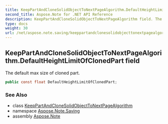 ```yaml
---
title: KeepPartAndCloneSolidObjectToNextPageAlgorithm.DefaultHeightLimitOfClonedPart
second_title: Aspose.Note for .NET API Reference
description: KeepPartAndCloneSolidObjectToNextPageAlgorithm field. The default max size of cloned part
type: docs
weight: 30
url: /net/aspose.note.saving/keeppartandclonesolidobjecttonextpagealgorithm/defaultheightlimitofclonedpart/
---
```

## KeepPartAndCloneSolidObjectToNextPageAlgorithm.DefaultHeightLimitOfClonedPart field

The default max size of cloned part.

```csharp
public const float DefaultHeightLimitOfClonedPart;
```

### See Also

* class [KeepPartAndCloneSolidObjectToNextPageAlgorithm](../)
* namespace [Aspose.Note.Saving](../../keeppartandclonesolidobjecttonextpagealgorithm/)
* assembly [Aspose.Note](../../../)



